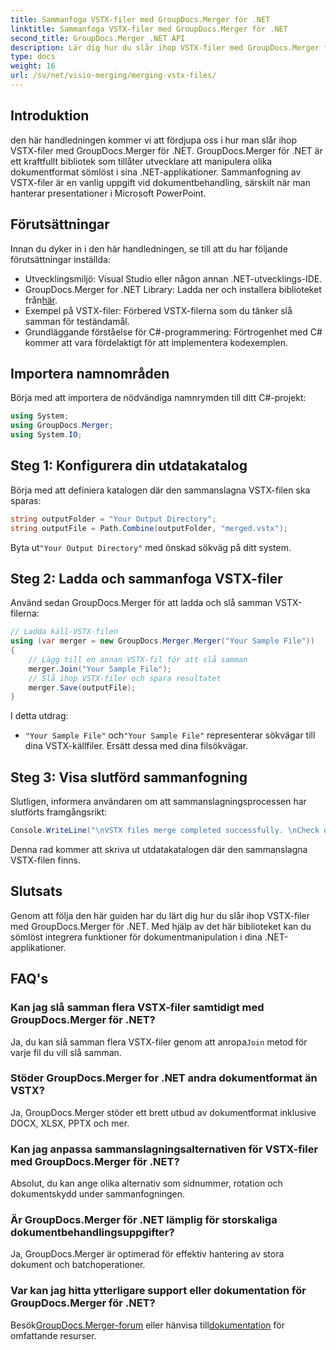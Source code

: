 ```yaml
---
title: Sammanfoga VSTX-filer med GroupDocs.Merger för .NET
linktitle: Sammanfoga VSTX-filer med GroupDocs.Merger för .NET
second_title: GroupDocs.Merger .NET API
description: Lär dig hur du slår ihop VSTX-filer med GroupDocs.Merger för .NET. Följ denna steg-för-steg-guide för effektiv dokumenthantering i C#.
type: docs
weight: 16
url: /sv/net/visio-merging/merging-vstx-files/
---
```

## Introduktion
den här handledningen kommer vi att fördjupa oss i hur man slår ihop VSTX-filer med GroupDocs.Merger för .NET. GroupDocs.Merger för .NET är ett kraftfullt bibliotek som tillåter utvecklare att manipulera olika dokumentformat sömlöst i sina .NET-applikationer. Sammanfogning av VSTX-filer är en vanlig uppgift vid dokumentbehandling, särskilt när man hanterar presentationer i Microsoft PowerPoint.
## Förutsättningar
Innan du dyker in i den här handledningen, se till att du har följande förutsättningar inställda:
- Utvecklingsmiljö: Visual Studio eller någon annan .NET-utvecklings-IDE.
-  GroupDocs.Merger for .NET Library: Ladda ner och installera biblioteket från[här](https://releases.groupdocs.com/merger/net/).
- Exempel på VSTX-filer: Förbered VSTX-filerna som du tänker slå samman för teständamål.
- Grundläggande förståelse för C#-programmering: Förtrogenhet med C# kommer att vara fördelaktigt för att implementera kodexemplen.

## Importera namnområden
Börja med att importera de nödvändiga namnrymden till ditt C#-projekt:
```csharp
using System; 
using GroupDocs.Merger;
using System.IO;
```
## Steg 1: Konfigurera din utdatakatalog
Börja med att definiera katalogen där den sammanslagna VSTX-filen ska sparas:
```csharp
string outputFolder = "Your Output Directory";
string outputFile = Path.Combine(outputFolder, "merged.vstx");
```
 Byta ut`"Your Output Directory"` med önskad sökväg på ditt system.
## Steg 2: Ladda och sammanfoga VSTX-filer
Använd sedan GroupDocs.Merger för att ladda och slå samman VSTX-filerna:
```csharp
// Ladda käll-VSTX-filen
using (var merger = new GroupDocs.Merger.Merger("Your Sample File"))
{
    // Lägg till en annan VSTX-fil för att slå samman
    merger.Join("Your Sample File");
    // Slå ihop VSTX-filer och spara resultatet
    merger.Save(outputFile);
}
```
I detta utdrag:
- `"Your Sample File"` och`"Your Sample File"` representerar sökvägar till dina VSTX-källfiler. Ersätt dessa med dina filsökvägar.
## Steg 3: Visa slutförd sammanfogning
Slutligen, informera användaren om att sammanslagningsprocessen har slutförts framgångsrikt:
```csharp
Console.WriteLine("\nVSTX files merge completed successfully. \nCheck output in {0}", outputFolder);
```
Denna rad kommer att skriva ut utdatakatalogen där den sammanslagna VSTX-filen finns.

## Slutsats
Genom att följa den här guiden har du lärt dig hur du slår ihop VSTX-filer med GroupDocs.Merger för .NET. Med hjälp av det här biblioteket kan du sömlöst integrera funktioner för dokumentmanipulation i dina .NET-applikationer.

## FAQ's
### Kan jag slå samman flera VSTX-filer samtidigt med GroupDocs.Merger för .NET?
 Ja, du kan slå samman flera VSTX-filer genom att anropa`Join` metod för varje fil du vill slå samman.
### Stöder GroupDocs.Merger for .NET andra dokumentformat än VSTX?
Ja, GroupDocs.Merger stöder ett brett utbud av dokumentformat inklusive DOCX, XLSX, PPTX och mer.
### Kan jag anpassa sammanslagningsalternativen för VSTX-filer med GroupDocs.Merger för .NET?
Absolut, du kan ange olika alternativ som sidnummer, rotation och dokumentskydd under sammanfogningen.
### Är GroupDocs.Merger för .NET lämplig för storskaliga dokumentbehandlingsuppgifter?
Ja, GroupDocs.Merger är optimerad för effektiv hantering av stora dokument och batchoperationer.
### Var kan jag hitta ytterligare support eller dokumentation för GroupDocs.Merger för .NET?
 Besök[GroupDocs.Merger-forum](https://forum.groupdocs.com/c/merger/32) eller hänvisa till[dokumentation](https://reference.groupdocs.com/merger/net/) för omfattande resurser.